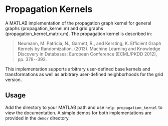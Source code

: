 Propagation Kernels
===================

A MATLAB implementation of the propagation graph kernel for general 
graphs (propagation\_kernel.m) and grid graphs (propagation\_kernel\_matrix.m). 
The propagation kernel is described in:

> Neumann, M. Patricia, N., Garnett, R., and Kersting, K. Efficient
> Graph Kernels by Randomization. (2013). Machine Learning and
> Knowledge Discovery in Databases: European Conference (ECML/PKDD
> 2012), pp. 378--392.

This implementation supports arbitrary user-defined base kernels and
transformations as well as arbitrary user-defined neighborhoods for the 
grid version. 

Usage
-----

Add the directory to your MATLAB path and use `help
propagation_kernel` to view the documentation. A simple demos for both 
implementations are provided in the `demo/` directory.
